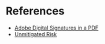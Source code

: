 # References

- [Adobe Digital Signatures in a PDF](https://www.adobe.com/devnet-docs/acrobatetk/tools/DigSig/Acrobat_DigitalSignatures_in_PDF.pdf)
- [Unmitigated Risk](https://unmitigatedrisk.com/?p=908)
